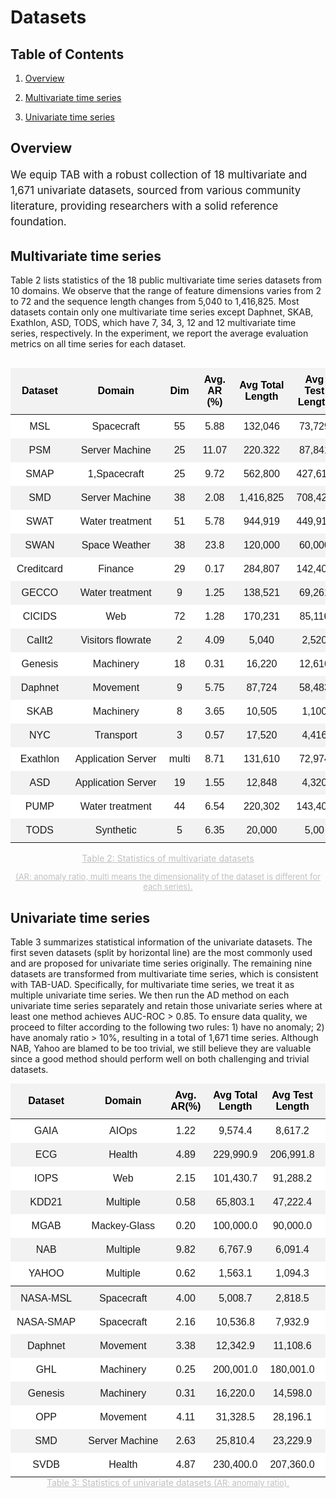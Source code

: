 # Datasets

## Table of Contents

1. [Overview](#Overview)

1. [Multivariate time series](#Multivariate-time-series)

1. [Univariate time series](#Univariate-time-series)

<!-- 1. [Dataset comprehensiveness](#Dataset-comprehensiveness) -->

## Overview

<style>       
.container {
        display: flex;
        width: 100%;
        max-width:100%;
        padding:0;
    }
    .text-section {
        /* flex: 3; */
        /* width:60%; */
        padding-right:50px;
        /* max-width:607px */
        width:500px;
    }
    .image-section {
        /* flex: 2.3; */
        text-align: center;
        width:675px;
    }
    .image-section img {
        max-width: 100%;
        height: auto;
        margin-top:8px;

    }
    .header {
        font-size: 3.5em;
        margin-bottom:3%
    }
    .section-title {
        font-weight: bold;
        display:inline;
    }
    .content {
      font-size: 1.2em;
      /* margin-bottom:3%; */
      margin-bottom:10px;
      width:100%;
      line-height:1.5
    }
    .link {
        color: blue;
        text-decoration: none;
    }
    .link:hover {
        text-decoration: underline;
    }
</style>
<div class="content">
  We equip TAB with a robust collection of 18 multivariate and 1,671 univariate datasets, sourced
  from various community literature, providing researchers with a solid reference foundation.
</div>
<!-- <div class="container">
  <div class="text-section">
    <div class="content">
      <div class="section-title">Diverse charactistics:</div>
      TFB covers diverse time series data characteristics, including seasonality, trend,
      stationarity, transition, shifting, and correlation.
    </div>
    <div class="content">
      <div class="section-title">Rich domains:</div>
      TFB datasets come from ten different domains, including traffic, electricity, energy, the
      environment, nature, economic, stock markets, banking, health, and the web.
    </div>
    <div class="content">
      <div class="section-title">Multiple tasks:</div>
      We cover two fundamental time series forecasting tasks:
      <a href="#Univariate-time-series" class="link">univariate forecating</a> and
      <a href="#Multivariate-time-series" class="link">multivariate forecating</a>.
    </div>
  </div>
  <div class="image-section">
    <img src="../figures/Main-datasets-leaderboard.drawio.png" />
  </div>
</div> -->

## Multivariate time series

Table 2 lists statistics of the 18 public multivariate time series datasets from 10 domains. We observe that the range of feature dimensions varies from 2 to 72 and the sequence length changes from 5,040 to 1,416,825. Most datasets contain only one multivariate time series except Daphnet, SKAB, Exathlon, ASD, TODS, which have 7, 34, 3, 12 and 12 multivariate time series, respectively. In the experiment, we report the average evaluation metrics on all time series for each dataset.

<div style="display: flex;justify-content: center; /* 水平居中 */padding: 0;">
<table class="my-table" style="width: 90%;">
  <thead>
    <tr>
      <th>Dataset</th>
      <th>Domain</th>
      <th>Dim</th>
      <th>Avg. AR (%)</th>
      <th>Avg Total Length</th>
      <th>Avg Test Length</th>
      <th>Series Count</th>
    </tr>
  </thead>
  <tbody>
    <tr>
      <td>MSL</td>
      <td>Spacecraft</td>
      <td>55</td>
      <td>5.88</td>
      <td>132,046</td>
      <td>73,729</td>
      <td>1</td>
    </tr>
    <tr>
      <td>PSM</td>
      <td>Server Machine</td>
      <td>25</td>
      <td>11.07</td>
      <td>220.322</td>
      <td>87,841</td>
      <td>1</td>
    </tr>
    <tr>
      <td>SMAP</td>
      <td>1,Spacecraft</td>
      <td>25</td>
      <td>9.72</td>
      <td>562,800</td>
      <td>427,617</td>
      <td>1</td>
    </tr>
    <tr>
      <td>SMD</td>
      <td>Server Machine</td>
      <td>38</td>
      <td>2.08</td>
      <td>1,416,825</td>
      <td>708,420</td>
      <td>1</td>
    </tr>
    <tr>
      <td>SWAT</td>
      <td>Water treatment</td>
      <td>51</td>
      <td>5.78</td>
      <td>944,919</td>
      <td>449,919</td>
      <td>1</td>
    </tr>
    <tr>
      <td>SWAN</td>
      <td>Space Weather</td>
      <td>38</td>
      <td>23.8</td>
      <td>120,000</td>
      <td>60,000</td>
      <td>1</td>
    </tr>
    <tr>
      <td>Creditcard</td>
      <td>Finance</td>
      <td>29</td>
      <td>0.17</td>
      <td>284,807</td>
      <td>142,404</td>
      <td>1</td>
    </tr>
    <tr>
      <td>GECCO</td>
      <td>Water treatment</td>
      <td>9</td>
      <td>1.25</td>
      <td>138,521</td>
      <td>69,261</td>
      <td>1</td>
    </tr>
    <tr>
      <td>CICIDS</td>
      <td>Web</td>
      <td>72</td>
      <td>1.28</td>
      <td>170,231</td>
      <td>85,116</td>
      <td>1</td>
    </tr>
    <tr>
      <td>CalIt2</td>
      <td>Visitors flowrate</td>
      <td>2</td>
      <td>4.09</td>
      <td>5,040</td>
      <td>2,520</td>
      <td>1</td>
    </tr>
    <tr>
      <td>Genesis</td>
      <td>Machinery</td>
      <td>18</td>
      <td>0.31</td>
      <td>16,220</td>
      <td>12,616</td>
      <td>1</td>
    </tr>
    <tr>
      <td>Daphnet</td>
      <td>Movement</td>
      <td>9</td>
      <td>5.75</td>
      <td>87,724</td>
      <td>58,483</td>
      <td>7</td>
    </tr>
    <tr>
      <td>SKAB</td>
      <td>Machinery</td>
      <td>8</td>
      <td>3.65</td>
      <td>10,505</td>
      <td>1,100</td>
      <td>34</td>
    </tr>
    <tr>
      <td>NYC</td>
      <td>Transport</td>
      <td>3</td>
      <td>0.57</td>
      <td>17,520</td>
      <td>4,416</td>
      <td>1</td>
    </tr>
    <tr>
      <td>Exathlon</td>
      <td>Application Server</td>
      <td>multi</td>
      <td>8.71</td>
      <td>131,610</td>
      <td>72,974</td>
      <td>3</td>
    </tr>
    <tr>
      <td>ASD</td>
      <td>Application Server</td>
      <td>19</td>
      <td>1.55</td>
      <td>12,848</td>
      <td>4,320</td>
      <td>12</td>
    </tr>
    <tr>
      <td>PUMP</td>
      <td>Water treatment</td>
      <td>44</td>
      <td>6.54</td>
      <td>220,302</td>
      <td>143,401</td>
      <td>1</td>
    </tr>
    <tr>
      <td>TODS</td>
      <td>Synthetic</td>
      <td>5</td>
      <td>6.35</td>
      <td>20,000</td>
      <td>5,00</td>
      <td>12</td>
    </tr>
  </tbody>
</table>
</div>

<!-- ![](../figures/single-data.png) -->

<center style="font-size:14px;color:#C0C0C0;text-decoration:underline">Table 2: Statistics of multivariate datasets
<p style="font-size:13px">(AR: anomaly ratio, multi means the dimensionality of the dataset is different for each series).</p>
</center>

## Univariate time series

Table 3 summarizes statistical information of the univariate datasets. The first seven datasets (split by horizontal line) are the most commonly used and are proposed for univariate time series originally. The remaining nine datasets are transformed from multivariate time series, which is consistent with TAB-UAD. Specifically, for multivariate time series, we treat it as multiple univariate time series. We then run the AD method on each univariate time series separately and retain those univariate series where at least one method achieves AUC-ROC > 0.85. To ensure data quality, we proceed to filter according to the following two rules: 1) have no anomaly; 2) have anomaly ratio > 10%, resulting in a total of 1,671 time series. Although NAB, Yahoo are blamed to be too trivial, we still believe they are valuable since a good method should perform well on both challenging and trivial datasets.

<style>
  /* 基本表格样式 */
  table.my-table {
    min-width: 100%;
    border-collapse: collapse;
    font-family: Arial, sans-serif;
    border: none; /* 去除表格边框 */

  }

  /* 表头样式 */
  table.my-table th {
    background-color: #f2f2f2; /* 表头背景色（奇数行浅灰色） */
    color: black; /* 表头文字颜色 */
    font-weight: bold; /* 表头字体加粗 */
    padding: 10px; /* 调整表头内边距 */
    text-align: center; /* 居中对齐 */
    border: none;
  }

  /* 偶数行背景色 */
  table.my-table tr:nth-child(odd) {
    background-color: #ffffff; /* 偶数行背景色（白色） */
  }

  /* 奇数行背景色 */
  table.my-table tr:nth-child(even) {
    background-color: #f2f2f2; /* 奇数行背景色（浅灰色） */
  }


  /* 单元格样式 */
  table.my-table td {
    padding: 10px; /* 调整单元格内边距 */
    text-align: center; /* 居中对齐 */
    border: none; /* 去除单元格边框 */
    white-space: nowrap; /* 防止文本换行 */
  }

</style>

<style>
  /* 基本表格样式 */
  table.my-table1 {
    border-collapse: collapse;
    font-family: Arial, sans-serif;
    border: none; /* 去除表格边框 */
    margin: 0;
  }

  /* 表头样式 */
  table.my-table1 th {
    background-color: #f2f2f2; /* 表头背景色（奇数行浅灰色） */
    color: black; /* 表头文字颜色 */
    font-weight: bold; /* 表头字体加粗 */
    padding: 10px; /* 调整表头内边距 */
    text-align: center; /* 居中对齐 */
    border: none;
  }

  /* 偶数行背景色 */
  table.my-table1 tr:nth-child(odd) {
    background-color: #ffffff; /* 偶数行背景色（白色） */
  }

  /* 奇数行背景色 */
  table.my-table1 tr:nth-child(even) {
    background-color: #f2f2f2; /* 奇数行背景色（浅灰色） */
  }

  /* 单元格样式 */
  table.my-table1 td {
    padding: 10px; /* 调整单元格内边距 */
    text-align: center; /* 居中对齐 */
    border: none; /* 去除单元格边框 */
    white-space: nowrap; /* 防止文本换行 */
  }

  /* 第七行底部边框 */
  table.my-table1 tr:nth-child(7) td {
    border-bottom: 2px solid grey; 
  }

  .table-container {
    width: 100%; /* Adjust width as needed */
    /* max-width: 100%; Ensure it doesn't exceed the container width */
    /* Adjust height as needed */
    overflow-x: auto; /* Enable horizontal scroll */
    margin: auto;
    overflow-y: hidden; /* Enable vertical scroll */
    display: flex;
    justify-content: LEFT;
  }
</style>

<!-- ![](../figures/multi-datasets.png) -->
<div style="width:100%" class="table-container">
<table class="my-table1">
  <thead>
    <tr>
      <th>Dataset</th>
      <th>Domain</th>
      <th>Avg. AR(%)</th>
      <th>Avg Total Length</th>
      <th>Avg Test Length</th>
      <th>Series Count</th>
    </tr>
  </thead>
  <tbody>
    <tr>
      <td>GAIA</td>
      <td>AIOps</td>
      <td>1.22</td>
      <td>9,574.4</td>
      <td>8,617.2</td>
      <td>193</td>
    </tr>
    <tr>
      <td>ECG</td>
      <td>Health</td>
      <td>4.89</td>
      <td>229,990.9</td>
      <td>206,991.8</td>
      <td>22</td>
    </tr>
    <tr>
      <td>IOPS</td>
      <td>Web</td>
      <td>2.15</td>
      <td>101,430.7</td>
      <td>91,288.2</td>
      <td>11</td>
    </tr>
    <tr>
      <td>KDD21</td>
      <td>Multiple</td>
      <td>0.58</td>
      <td>65,803.1</td>
      <td>47,222.4</td>
      <td>247</td>
    </tr>
    <tr>
      <td>MGAB</td>
      <td>Mackey-Glass</td>
      <td>0.20</td>
      <td>100,000.0</td>
      <td>90,000.0</td>
      <td>6</td>
    </tr>
    <tr>
      <td>NAB</td>
      <td>Multiple</td>
      <td>9.82</td>
      <td>6,767.9</td>
      <td>6,091.4</td>
      <td>49</td>
    </tr>
    <tr>
      <td>YAHOO</td>
      <td>Multiple</td>
      <td>0.62</td>
      <td>1,563.1</td>
      <td>1,094.3</td>
      <td>362</td>
    </tr>
    <tr>
      <td>NASA-MSL</td>
      <td>Spacecraft</td>
      <td>4.00</td>
      <td>5,008.7</td>
      <td>2,818.5</td>
      <td>23</td>
    </tr>
    <tr>
      <td>NASA-SMAP</td>
      <td>Spacecraft</td>
      <td>2.16</td>
      <td>10,536.8</td>
      <td>7,932.9</td>
      <td>36</td>
    </tr>
    <tr>
      <td>Daphnet</td>
      <td>Movement</td>
      <td>3.38</td>
      <td>12,342.9</td>
      <td>11,108.6</td>
      <td>21</td>
    </tr>
    <tr>
      <td>GHL</td>
      <td>Machinery</td>
      <td>0.25</td>
      <td>200,001.0</td>
      <td>180,001.0</td>
      <td>2</td>
    </tr>
    <tr>
      <td>Genesis</td>
      <td>Machinery</td>
      <td>0.31</td>
      <td>16,220.0</td>
      <td>14,598.0</td>
      <td>1</td>
    </tr>
    <tr>
      <td>OPP</td>
      <td>Movement</td>
      <td>4.11</td>
      <td>31,328.5</td>
      <td>28,196.1</td>
      <td>465</td>
    </tr>
    <tr>
      <td>SMD</td>
      <td>Server Machine</td>
      <td>2.63</td>
      <td>25,810.4</td>
      <td>23,229.9</td>
      <td>184</td>
    </tr>
    <tr>
      <td>SVDB</td>
      <td>Health</td>
      <td>4.87</td>
      <td>230,400.0</td>
      <td>207,360.0</td>
      <td>52</td>
    </tr>

  </tbody>
</table>
</div>
    <!-- <tr>
      <td><a href="https://proceedings.mlr.press/v89/gasthaus19a.html">Wike2000</a></td>
      <td>Web</td>
      <td>1 day</td>
      <td>792</td>
      <td>2,000</td>
      <td>7:1:2</td>
      <td  title="Wike2000 is daily page views of 2000 Wikipedia pages">Wike2000 is daily page views of 2000 Wikipedia pages</td>
    </tr> -->
<center style="font-size:14px;color:#C0C0C0;text-decoration:underline">Table 3: Statistics of univariate datasets
<span style="font-size:13px">(AR: anomaly ratio).</span>
</center>
